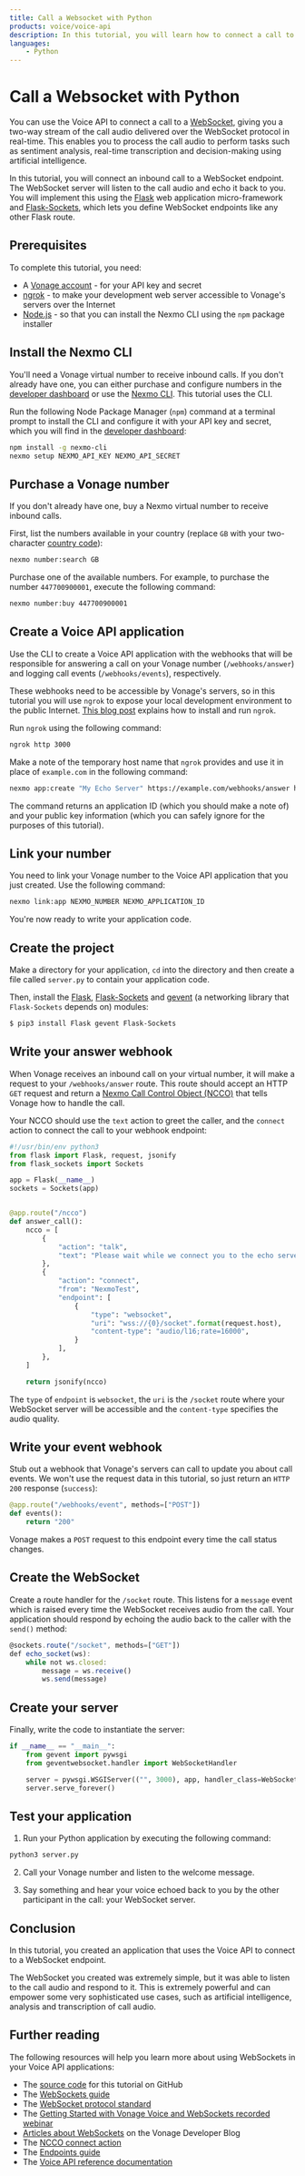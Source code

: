 ```yaml
---
title: Call a Websocket with Python
products: voice/voice-api
description: In this tutorial, you will learn how to connect a call to a websocket endpoint that echoes the call audio back to the caller.
languages:
    - Python
---
```


# Call a Websocket with Python

You can use the Voice API to connect a call to a [WebSocket](/voice/voice-api/guides/websockets), giving you a two-way stream of the call audio delivered over the WebSocket protocol in real-time. This enables you to process the call audio to perform tasks such as sentiment analysis, real-time transcription and decision-making using artificial intelligence.

In this tutorial, you will connect an inbound call to a WebSocket endpoint. The WebSocket server will listen to the call audio and echo it back to you. You will implement this using the [Flask](http://flask.pocoo.org/) web application micro-framework and [Flask-Sockets](https://www.npmjs.com/package/express-ws), which lets you define WebSocket endpoints like any other Flask route. 

## Prerequisites

To complete this tutorial, you need:

* A [Vonage account](https://dashboard.nexmo.com/sign-up) - for your API key and secret
* [ngrok](https://ngrok.com/) - to make your development web server accessible to Vonage's servers over the Internet
* [Node.js](https://nodejs.org/en/download/) - so that you can install the Nexmo CLI using the `npm` package installer

## Install the Nexmo CLI

You'll need a Vonage virtual number to receive inbound calls. If you don't already have one, you can either purchase and configure numbers in the [developer dashboard](https://dashboard.nexmo.com) or use the [Nexmo CLI](https://github.com/Nexmo/nexmo-cli). This tutorial uses the CLI.

Run the following Node Package Manager (`npm`)  command at a terminal prompt to install the CLI and configure it with your API key and secret, which you will find in the [developer dashboard](https://dashboard.nexmo.com):

```sh
npm install -g nexmo-cli
nexmo setup NEXMO_API_KEY NEXMO_API_SECRET
```

## Purchase a Vonage number

If you don't already have one, buy a Nexmo virtual number to receive inbound calls.

First, list the numbers available in your country (replace `GB` with your two-character [country code](https://www.iban.com/country-codes)):

```sh
nexmo number:search GB
```

Purchase one of the available numbers. For example, to purchase the number `447700900001`, execute the following command:

```sh
nexmo number:buy 447700900001
```

## Create a Voice API application

Use the CLI to create a Voice API application with the webhooks that will be responsible for answering a call on your Vonage number (`/webhooks/answer`) and logging call events (`/webhooks/events`), respectively.

These webhooks need to be accessible by Vonage's servers, so in this tutorial you will use `ngrok` to expose your local development environment to the public Internet. [This blog post](https://www.nexmo.com/blog/2017/07/04/local-development-nexmo-ngrok-tunnel-dr/) explains how to install and run `ngrok`.

Run `ngrok` using the following command:

```sh
ngrok http 3000
```

Make a note of the temporary host name that `ngrok` provides and use it in place of `example.com` in the following command:

```sh
nexmo app:create "My Echo Server" https://example.com/webhooks/answer https://example.com/webhooks/events
```

The command returns an application ID (which you should make a note of) and your public key information (which you can safely ignore for the purposes of this tutorial).

## Link your number

You need to link your Vonage number to the Voice API application that you just created. Use the following command:

```sh
nexmo link:app NEXMO_NUMBER NEXMO_APPLICATION_ID
```

You're now ready to write your application code.

## Create the project
Make a directory for your application, `cd` into the directory and then create a file called `server.py` to contain your application code.

Then, install the [Flask](http://flask.pocoo.org/), [Flask-Sockets](https://www.npmjs.com/package/express-ws) and [gevent](https://pypi.org/project/gevent/) (a networking library that `Flask-Sockets` depends on) modules:

```sh
$ pip3 install Flask gevent Flask-Sockets
```

## Write your answer webhook

When Vonage receives an inbound call on your virtual number, it will make a request to your `/webhooks/answer` route. This route should accept an HTTP `GET` request and return a [Nexmo Call Control Object (NCCO)](/voice/voice-api/ncco-reference) that tells Vonage how to handle the call.

Your NCCO should use the `text` action to greet the caller, and the `connect` action to connect the call to your webhook endpoint:

```python
#!/usr/bin/env python3
from flask import Flask, request, jsonify
from flask_sockets import Sockets

app = Flask(__name__)
sockets = Sockets(app)


@app.route("/ncco")
def answer_call():
    ncco = [
        {
            "action": "talk",
            "text": "Please wait while we connect you to the echo server",
        },
        {
            "action": "connect",
            "from": "NexmoTest",
            "endpoint": [
                {
                    "type": "websocket",
                    "uri": "wss://{0}/socket".format(request.host),
                    "content-type": "audio/l16;rate=16000",
                }
            ],
        },
    ]

    return jsonify(ncco)
```

The `type` of `endpoint` is `websocket`, the `uri` is the `/socket` route where your WebSocket server will be accessible and the `content-type` specifies the audio quality.

## Write your event webhook

Stub out a webhook that Vonage's servers can call to update you about call events. We won't use the request data in this tutorial, so just return an `HTTP 200` response (`success`):

```python
@app.route("/webhooks/event", methods=["POST"])
def events():
    return "200"
```

Vonage makes a `POST` request to this endpoint every time the call status changes.

## Create the WebSocket

Create a route handler for the `/socket` route. This listens for a `message` event which is raised every time the WebSocket receives audio from the call. Your application should respond by echoing the audio back to the caller with the `send()` method:

```javascript
@sockets.route("/socket", methods=["GET"])
def echo_socket(ws):
    while not ws.closed:
        message = ws.receive()
        ws.send(message)
```

## Create your server

Finally, write the code to instantiate the server:

```python
if __name__ == "__main__":
    from gevent import pywsgi
    from geventwebsocket.handler import WebSocketHandler

    server = pywsgi.WSGIServer(("", 3000), app, handler_class=WebSocketHandler)
    server.serve_forever()
```

## Test your application

1. Run your Python application by executing the following command:

  ```sh
  python3 server.py
  ```

2. Call your Vonage number and listen to the welcome message.

3. Say something and hear your voice echoed back to you by the other participant in the call: your WebSocket server.

## Conclusion

In this tutorial, you created an application that uses the Voice API to connect to a WebSocket endpoint.

The WebSocket you created was extremely simple, but it was able to listen to the call audio and respond to it. This is extremely powerful and can empower some very sophisticated use cases, such as artificial intelligence, analysis and transcription of call audio.

## Further reading

The following resources will help you learn more about using WebSockets in your Voice API applications:

* The [source code](https://github.com/Nexmo/python-websocket-echo-server) for this tutorial on GitHub
* The [WebSockets guide](/voice/voice-api/guides/websockets)
* The [WebSocket protocol standard](https://tools.ietf.org/html/rfc6455)
* The [Getting Started with Vonage Voice and WebSockets recorded webinar](https://www.nexmo.com/blog/2017/02/15/webinar-getting-started-nexmo-voice-websockets-dr/)
* [Articles about WebSockets](https://www.nexmo.com/?s=websockets) on the Vonage Developer Blog
* The [NCCO connect action](/voice/voice-api/ncco-reference#connect)
* The [Endpoints guide](/voice/voice-api/guides/endpoints)
* The [Voice API reference documentation](/voice/voice-api/api-reference)
